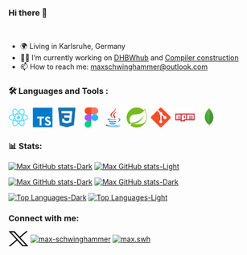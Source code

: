 ### Hi there 👋

<img src="https://komarev.com/ghpvc/?username=maxschwinghammer&style=flat-square&color=blue" alt=""/>

- 🌍 Living in Karlsruhe, Germany
- 👨‍💻 I’m currently working on [DHBWhub](https://github.com/SE-TINF22B6/DHBWhub) and [Compiler construction](https://github.com/maxschwinghammer/compiler-design-lecture-project-TINF22B6)
- 📫 How to reach me: maxschwinghammer@outlook.com
</a>

  
### 🛠️ Languages and Tools :
<div>
  <img src="https://github.com/devicons/devicon/blob/master/icons/react/react-original.svg" title="React" alt="React" width="40" height="40"/>&nbsp;
  <img src="https://github.com/devicons/devicon/blob/master/icons/typescript/typescript-original.svg" title="TypeScript" alt="TypeScript" width="40" height="40"/>&nbsp;
  <img src="https://github.com/devicons/devicon/blob/master/icons/css3/css3-plain.svg"  title="CSS3" alt="CSS" width="40" height="40"/>&nbsp;
  <img src="https://github.com/devicons/devicon/blob/master/icons/figma/figma-original.svg" title="Figma" **alt="Mongo DB" width="40" height="40"/>
  <img src="https://github.com/devicons/devicon/blob/master/icons/java/java-original.svg" title="Java" alt="Java" width="40" height="40"/>&nbsp;
  <img src="https://github.com/devicons/devicon/blob/master/icons/spring/spring-original.svg" title="Spring" alt="Spring" width="40" height="40"/>&nbsp;
  <img src="https://github.com/devicons/devicon/blob/master/icons/git/git-original.svg" title="Git" **alt="Git" width="40" height="40"/>&nbsp;
  <img src="https://github.com/devicons/devicon/blob/master/icons/npm/npm-original-wordmark.svg" title="npm" **alt="npm" width="40" height="40"/>&nbsp;
  <img src="https://github.com/devicons/devicon/blob/master/icons/mongodb/mongodb-original.svg" title="Mongo DB" **alt="Mongo DB" width="40" height="40"/>
</div>

### 📊 Stats:
[![Max GitHub stats-Dark](https://github-readme-stats.vercel.app/api?username=maxschwinghammer&show_icons=true&locale=en&theme=dark#gh-dark-mode-only)](https://github.com/maxschwinghammer#gh-dark-mode-only)
[![Max GitHub stats-Light](https://github-readme-stats.vercel.app/api?username=maxschwinghammer&show_icons=true&locale=en#gh-light-mode-only)](https://github.com/maxschwinghammer#gh-light-mode-only)

[![Max GitHub stats-Dark](https://github-readme-streak-stats.herokuapp.com/?user=maxschwinghammer&theme=dark#gh-dark-mode-only)](https://github.com/maxschwinghammer#gh-dark-mode-only)
[![Max GitHub stats-Dark](https://github-readme-streak-stats.herokuapp.com/?user=maxschwinghammer#gh-light-mode-only)](https://github.com/maxschwinghammer#gh-light-mode-only)

[![Top Languages-Dark](https://github-readme-stats.vercel.app/api/top-langs/?username=maxschwinghammer&theme=dark&layout=compact#gh-dark-mode-only)](https://github.com/maxschwinghammer#gh-dark-mode-only)
[![Top Languages-Light](https://github-readme-stats.vercel.app/api/top-langs/?username=maxschwinghammer&theme=default&layout=compact#gh-light-mode-only)](https://github.com/maxschwinghammer#gh-light-mode-only)

### Connect with me:
<p align="left">
<a href="https://twitter.com/max_schwingh" target="blank"><img align="center" src="https://github.com/devicons/devicon/blob/master/icons/twitter/twitter-original.svg" alt="max_schwingh" height="30" width="40" /></a>
<a href="https://linkedin.com/in/max-schwinghammer" target="blank"><img align="center" src="https://raw.githubusercontent.com/rahuldkjain/github-profile-readme-generator/master/src/images/icons/Social/linked-in-alt.svg" alt="max-schwinghammer" height="30" width="40" /></a>
<a href="https://instagram.com/max.swh" target="blank"><img align="center" src="https://raw.githubusercontent.com/rahuldkjain/github-profile-readme-generator/master/src/images/icons/Social/instagram.svg" alt="max.swh" height="30" width="40" /></a>
</p>
